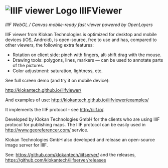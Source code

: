 ![IIIF viewer Logo](http://klokantech.github.io/iiifviewer/img/iiifviewer-logo.png) IIIFViewer
==========
*IIIF WebGL / Canvas mobile-ready fast viewer powered by OpenLayers*

IIIF viewer from Klokan Technologies is optimized for desktop and mobile devices (iOS, Android), is open-source, free to use and has, compared to other viewers, the following extra features:

- Rotation on client side: pinch with fingers, alt-shift drag with the mouse.
- Drawing tools: polygons, lines, markers — can be used to annotate parts of the pictures.
- Color adjustment: saturation, lightness, etc.

See full screen demo (and try it on mobile device):

http://klokantech.github.io/iiifviewer/

And examples of use:
http://klokantech.github.io/iiifviewer/examples/

It implements the IIIF protocol - see http://iiif.io/.

Developed by Klokan Technologies GmbH for the clients who are using IIIF protocol for publishing maps.
The IIIF protocol can be easily used in http://www.georeferencer.com/ service.


Klokan Technologies GmbH also developed and release an open-source image server for IIIF.

See: https://github.com/klokantech/iiifserver/ and the releases, https://github.com/klokantech/iiifserver/releases
